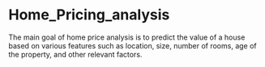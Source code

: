 # Home_Pricing_analysis
The main goal of home price analysis is to predict the value of a house based on various features such as location, size, number of rooms, age of the property, and other relevant factors.
